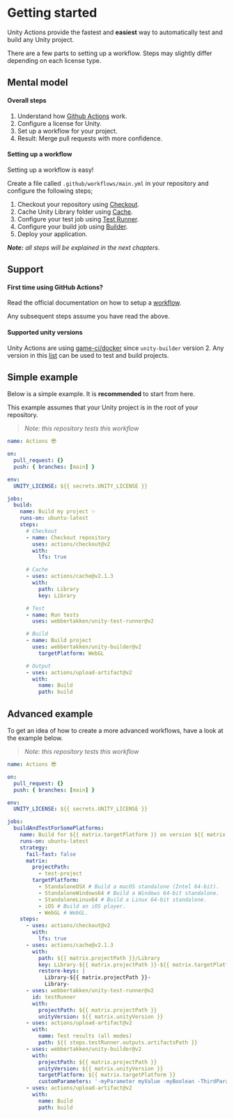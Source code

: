 # Getting started

Unity Actions provide the fastest and **easiest** way to automatically test and build any Unity project.

There are a few parts to setting up a workflow. Steps may slightly differ depending on each license type.

## Mental model

#### Overall steps

1. Understand how
   [Github Actions](https://docs.github.com/en/actions)
   work.
2. Configure a license for Unity.
3. Set up a workflow for your project.
4. Result: Merge pull requests with more confidence.

#### Setting up a workflow

Setting up a workflow is easy!

Create a file called `.github/workflows/main.yml` in your repository and configure the following steps;

1. Checkout your repository using
   [Checkout](https://github.com/marketplace/actions/checkout).
2. Cache Unity Library folder using
   [Cache](https://github.com/marketplace/actions/cache).
3. Configure your test job using
   [Test Runner](https://github.com/marketplace/actions/unity-test-runner).
4. Configure your build job using
   [Builder](https://github.com/marketplace/actions/unity-builder).
5. Deploy your application.

_**Note:** all steps will be explained in the next chapters._

## Support

#### First time using GitHub Actions?

Read the official documentation on how to setup a
[workflow](https://help.github.com/en/actions/automating-your-workflow-with-github-actions/configuring-a-workflow).

Any subsequent steps assume you have read the above.

#### Supported unity versions

Unity Actions are using 
[game-ci/docker](https://github.com/game-ci/docker/) 
since `unity-builder` version 2. Any version in this 
[list](https://hub.docker.com/r/unityci/editor/tags)
can be used to test and build projects.

## Simple example

Below is a simple example. It is **recommended** to start from here.

This example assumes that your Unity project is in the root of your repository.

> _Note: this repository tests this workflow_

```yaml
name: Actions 😎

on:
  pull_request: {}
  push: { branches: [main] }

env:
  UNITY_LICENSE: ${{ secrets.UNITY_LICENSE }}

jobs:
  build:
    name: Build my project ✨
    runs-on: ubuntu-latest
    steps:
      # Checkout
      - name: Checkout repository
        uses: actions/checkout@v2
        with:
          lfs: true

      # Cache
      - uses: actions/cache@v2.1.3
        with:
          path: Library
          key: Library

      # Test
      - name: Run tests
        uses: webbertakken/unity-test-runner@v2

      # Build
      - name: Build project
        uses: webbertakken/unity-builder@v2
          targetPlatform: WebGL

      # Output
      - uses: actions/upload-artifact@v2
        with:
          name: Build
          path: build
```

## Advanced example

To get an idea of how to create a more advanced workflows,
have a look at the example below.

> _Note: this repository tests this workflow_

```yaml
name: Actions 😎

on:
  pull_request: {}
  push: { branches: [main] }

env:
  UNITY_LICENSE: ${{ secrets.UNITY_LICENSE }}

jobs:
  buildAndTestForSomePlatforms:
    name: Build for ${{ matrix.targetPlatform }} on version ${{ matrix.unityVersion }}
    runs-on: ubuntu-latest
    strategy:
      fail-fast: false
      matrix:
        projectPath:
          - test-project
        targetPlatform:
          - StandaloneOSX # Build a macOS standalone (Intel 64-bit).
          - StandaloneWindows64 # Build a Windows 64-bit standalone.
          - StandaloneLinux64 # Build a Linux 64-bit standalone.
          - iOS # Build an iOS player.
          - WebGL # WebGL.
    steps:
      - uses: actions/checkout@v2
        with:
          lfs: true
      - uses: actions/cache@v2.1.3
        with:
          path: ${{ matrix.projectPath }}/Library
          key: Library-${{ matrix.projectPath }}-${{ matrix.targetPlatform }}
          restore-keys: |
            Library-${{ matrix.projectPath }}-
            Library-
      - uses: webbertakken/unity-test-runner@v2
        id: testRunner
        with:
          projectPath: ${{ matrix.projectPath }}
          unityVersion: ${{ matrix.unityVersion }}
      - uses: actions/upload-artifact@v2
        with:
          name: Test results (all modes)
          path: ${{ steps.testRunner.outputs.artifactsPath }}
      - uses: webbertakken/unity-builder@v2
        with:
          projectPath: ${{ matrix.projectPath }}
          unityVersion: ${{ matrix.unityVersion }}
          targetPlatform: ${{ matrix.targetPlatform }}
          customParameters: '-myParameter myValue -myBoolean -ThirdParameter andItsValue'
      - uses: actions/upload-artifact@v2
        with:
          name: Build
          path: build
```
